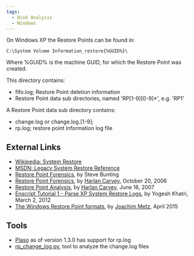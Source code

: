 ```yaml
---
tags:
  - Disk Analysis
  - Windows
---
```

On Windows XP the Restore Points can be found in:

    C:\System Volume Information_restore{%GUID%}\

Where %GUID% is the machine GUID, for which the Restore Point was
created.

This directory contains:

* fifo.log; Restore Point deletion information
* Restore Point data sub directories, named 'RP\[1-9\]\[0-9\]\*', e.g.
  'RP1'

A Restore Point data sub directory contains:

* change.log or change.log.\[1-9\];
* rp.log; restore point information log file

## External Links

* [Wikipedia: System Restore](http://en.wikipedia.org/wiki/System_Restore)
* [MSDN: Legacy System Restore Reference](https://msdn.microsoft.com/en-us/library/windows/desktop/bb395209(v=vs.85>).aspx)
* [Restore Point Forensics](http://www.stevebunting.org/udpd4n6/forensics/restorepoints.htm),
  by Steve Bunting
* [Restore Point Forensics](http://windowsir.blogspot.ch/2006/10/restore-point-forensics.html),
  by [Harlan Carvey](harlan_carvey.md), October 20, 2006
* [Restore Point Analysis](http://windowsir.blogspot.ch/2007/06/restore-point-analysis.html),
  by [Harlan Carvey](harlan_carvey.md), June 16, 2007
* [Enscript Tutorial 1 - Parse XP System Restore Logs](http://www.swiftforensics.com/2012/03/enscript-tutorial-1-parse-xp-system.html),
  by Yogesh Khatri, March 2, 2012
* [The Windows Restore Point formats](https://github.com/libyal/dtformats/blob/master/documentation/Restore%20point%20formats.asciidoc),
  by [Joachim Metz](joachim_metz.md), April 2015

## Tools

* [Plaso](plaso.md) as of version 1.3.0 has support for rp.log
* [rp_change_log.py](https://github.com/libyal/dtformats/blob/master/scripts/rp_change_log.py),
  tool to analyze the change.log files
